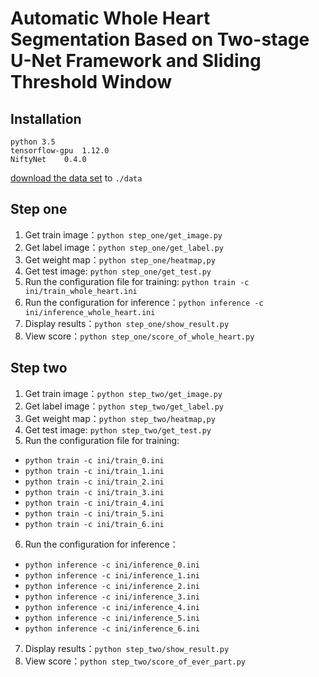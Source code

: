 # Automatic Whole Heart Segmentation Based on Two-stage U-Net Framework and Sliding Threshold Window
## Installation
```
python 3.5
tensorflow-gpu	1.12.0
NiftyNet	0.4.0
```
[download the data set](http://www.sdspeople.fudan.edu.cn/zhuangxiahai/0/mmwhs17/data1.html) to ``` ./data ```
## Step one
1. Get train image：```python step_one/get_image.py```  
2. Get label image：```python step_one/get_label.py```  
3. Get weight map：```python step_one/heatmap,py```
4. Get test image: ```python step_one/get_test.py``` 
5. Run the configuration file for training: ```python train -c ini/train_whole_heart.ini```
6. Run the configuration for inference：```python inference -c ini/inference_whole_heart.ini```
7. Display results：```python step_one/show_result.py```
8. View score：```python step_one/score_of_whole_heart.py```  
## Step two
1. Get train image：```python step_two/get_image.py```  
2. Get label image：```python step_two/get_label.py```  
3. Get weight map：```python step_two/heatmap,py```
4. Get test image: ```python step_two/get_test.py``` 
5. Run the configuration file for training:
- ```python train -c ini/train_0.ini```
- ```python train -c ini/train_1.ini```
- ```python train -c ini/train_2.ini```
- ```python train -c ini/train_3.ini```
- ```python train -c ini/train_4.ini```
- ```python train -c ini/train_5.ini```
- ```python train -c ini/train_6.ini```
6. Run the configuration for inference：
- ```python inference -c ini/inference_0.ini```
- ```python inference -c ini/inference_1.ini```
- ```python inference -c ini/inference_2.ini```
- ```python inference -c ini/inference_3.ini```
- ```python inference -c ini/inference_4.ini```
- ```python inference -c ini/inference_5.ini```
- ```python inference -c ini/inference_6.ini```
7. Display results：```python step_two/show_result.py```
8. View score：```python step_two/score_of_ever_part.py```  
